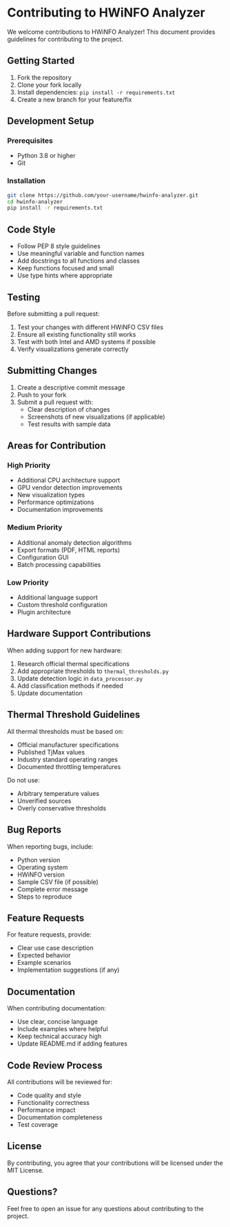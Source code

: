 # Contributing to HWiNFO Analyzer

We welcome contributions to HWiNFO Analyzer! This document provides guidelines for contributing to the project.

## Getting Started

1. Fork the repository
2. Clone your fork locally
3. Install dependencies: `pip install -r requirements.txt`
4. Create a new branch for your feature/fix

## Development Setup

### Prerequisites
- Python 3.8 or higher
- Git

### Installation
```bash
git clone https://github.com/your-username/hwinfo-analyzer.git
cd hwinfo-analyzer
pip install -r requirements.txt
```

## Code Style

- Follow PEP 8 style guidelines
- Use meaningful variable and function names
- Add docstrings to all functions and classes
- Keep functions focused and small
- Use type hints where appropriate

## Testing

Before submitting a pull request:

1. Test your changes with different HWiNFO CSV files
2. Ensure all existing functionality still works
3. Test with both Intel and AMD systems if possible
4. Verify visualizations generate correctly

## Submitting Changes

1. Create a descriptive commit message
2. Push to your fork
3. Submit a pull request with:
   - Clear description of changes
   - Screenshots of new visualizations (if applicable)
   - Test results with sample data

## Areas for Contribution

### High Priority
- Additional CPU architecture support
- GPU vendor detection improvements
- New visualization types
- Performance optimizations
- Documentation improvements

### Medium Priority
- Additional anomaly detection algorithms
- Export formats (PDF, HTML reports)
- Configuration GUI
- Batch processing capabilities

### Low Priority
- Additional language support
- Custom threshold configuration
- Plugin architecture

## Hardware Support Contributions

When adding support for new hardware:

1. Research official thermal specifications
2. Add appropriate thresholds to `thermal_thresholds.py`
3. Update detection logic in `data_processor.py`
4. Add classification methods if needed
5. Update documentation

## Thermal Threshold Guidelines

All thermal thresholds must be based on:
- Official manufacturer specifications
- Published TjMax values
- Industry standard operating ranges
- Documented throttling temperatures

Do not use:
- Arbitrary temperature values
- Unverified sources
- Overly conservative thresholds

## Bug Reports

When reporting bugs, include:
- Python version
- Operating system
- HWiNFO version
- Sample CSV file (if possible)
- Complete error message
- Steps to reproduce

## Feature Requests

For feature requests, provide:
- Clear use case description
- Expected behavior
- Example scenarios
- Implementation suggestions (if any)

## Documentation

When contributing documentation:
- Use clear, concise language
- Include examples where helpful
- Keep technical accuracy high
- Update README.md if adding features

## Code Review Process

All contributions will be reviewed for:
- Code quality and style
- Functionality correctness
- Performance impact
- Documentation completeness
- Test coverage

## License

By contributing, you agree that your contributions will be licensed under the MIT License.

## Questions?

Feel free to open an issue for any questions about contributing to the project.